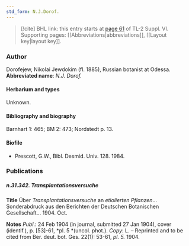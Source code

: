 ```yaml
---
std_form: N.J.Dorof.
---
```


> [!cite] BHL link: this entry starts at [page 61](https://www.biodiversitylibrary.org/page/33260049) of TL-2 Suppl. VI.
> Supporting pages: [[Abbreviations|abbreviations]], [[Layout key|layout key]].

### Author

Dorofejew, Nikolai Jewdokim (fl. 1885), Russian botanist at Odessa. 
**Abbreviated name**: *N.J. Dorof.*

#### Herbarium and types

Unknown.

#### Bibliography and biography

Barnhart 1: 465; BM 2: 473; Nordstedt p. 13.

#### Biofile

- Prescott, G.W., Bibl. Desmid. Univ. 128. 1984.

### Publications

##### n.31.342. Transplantationsversuche

**Title**
Über *Transplantationsversuche* an *etiolierten Pflanzen*... Sonderabdruck aus den Berichten der Deutschen Botanischen Gesellschaft... 1904. Oct.

**Notes**
*Publ*.: 24 Feb 1904 (in journal, submitted 27 Jan 1904), cover (identif.), p. \[53\]-61, *pl. 5 *(uncol. phot.). *Copy*: L. – Reprinted and to be cited from Ber. deut. bot. Ges. 22(1): 53-61, *pl. 5.* 1904.

